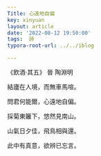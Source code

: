 ```yaml
---
Title: 心遠地自偏
key: xinyuan
layout: article
date: '2022-08-12 19:50:00'
tags:  詩
typora-root-url: ../../iblog

---
```


《飲酒·其五》
晉 陶淵明

結廬在人境，而無車馬喧。

問君何能爾，心遠地自偏。

採菊東籬下，悠然見南山。

山氣日夕佳，飛鳥相與還。

此中有真意，欲辨已忘言。